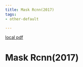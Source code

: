 ```yaml
---
title: Mask Rcnn(2017)
tags:
- other-default

---
```


[local pdf](../../../pdfs/2017-mask-rcnn.pdf)

# Mask Rcnn(2017)
